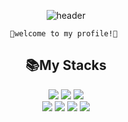 <div align="center">

  ![header](https://capsule-render.vercel.app/api?type=Waving&text=Yerin)
    
    💟welcome to my profile!💟 

## 📚My Stacks
<img src="https://img.shields.io/badge/AdobeXD-FF61F6?style=for-the-badge&logo=AdobeXD&logoColor=white"> <img src="https://img.shields.io/badge/AdobePhotoshop-31A8FF?style=for-the-badge&logo=AdobePhotoshop&logoColor=white"> <img src="https://img.shields.io/badge/Python-3776AB?style=for-the-badge&logo=Python&logoColor=white"> <br/>
<img src="https://img.shields.io/badge/ROS-22314E?style=for-the-badge&logo=ROS&logoColor=white"> <img src="https://img.shields.io/badge/Github-181717?style=for-the-badge&logo=Github&logoColor=white"> <img src="https://img.shields.io/badge/linux-FCC624?style=for-the-badge&logo=linux&logoColor=white"> <img src="https://img.shields.io/badge/C-A8B9CC?style=for-the-badge&logo=C&logoColor=white"> <br/>
</div>


